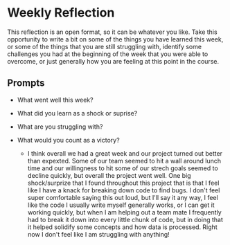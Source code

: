 # Weekly Reflection
This reflection is an open format, so it can be whatever you like. Take this opportunity to write a bit on some of the things you have learned this week, or some of the things that you are still struggling with, identify some challenges you had at the beginning of the week that you were able to overcome, or just generally how you are feeling at this point in the course.

## Prompts
- What went well this week?
- What did you learn as a shock or suprise?
- What are you struggling with?
- What would you count as a victory?

     - I think overall we had a great week and our project turned out better than expexted. Some of our team seemed to hit a wall around lunch time and our willingness to hit some of our strech goals seemed to decline quickly, but overall the project went well. One big shock/surprize that I found throughout this project that is that I feel like I have a knack for breaking down code to find bugs. I don't feel super comfortable saying this out loud, but I'll say it any way, I feel like the code I usually write myself generally works, or I can get it working quickly, but when I am helping out a team mate I frequently had to break it down into every little chunk of code, but in doing that it helped solidify some concepts and how data is processed. Right now I don't feel like I am struggling with anything! 